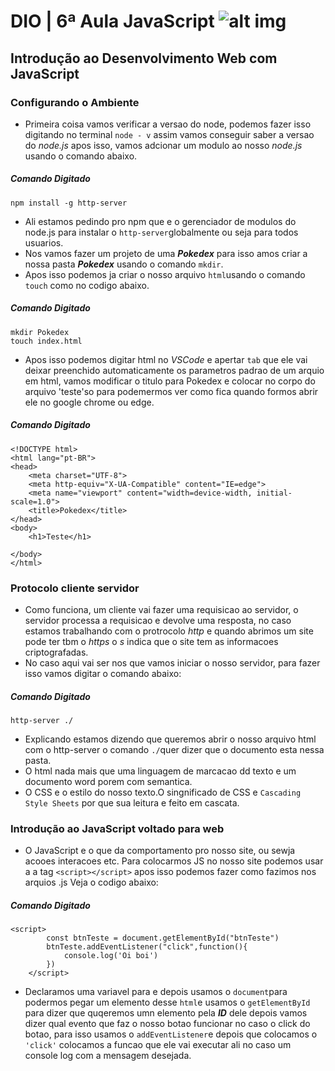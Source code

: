 # DIO | 6ª Aula JavaScript ![alt img](https://i.imgur.com/6bPZreN.png "e la vamos nos")
## Introdução ao Desenvolvimento Web com JavaScript
### Configurando o Ambiente
- Primeira coisa vamos verificar a versao do node, podemos fazer isso digitando no terminal `node - v` assim vamos conseguir saber a versao do _node.js_ apos isso, vamos adcionar um modulo ao nosso _node.js_ usando o comando abaixo. 
##### Comando Digitado
```
npm install -g http-server
```
- Ali estamos pedindo pro npm que e o gerenciador de modulos do node.js para instalar o `http-server`globalmente ou seja para todos usuarios.
- Nos vamos fazer um projeto de uma _**Pokedex**_ para isso amos criar a nossa pasta _**Pokedex**_ usando o comando `mkdir`.
- Apos isso podemos ja criar o nosso arquivo `html`usando o comando `touch` como no codigo abaixo.
##### Comando Digitado
```
mkdir Pokedex
touch index.html
```
- Apos isso podemos digitar html no _VSCode_ e apertar `tab` que ele vai deixar preenchido automaticamente os parametros padrao de um arquio em html, vamos modificar o titulo para Pokedex e colocar no corpo do arquivo 'teste'so para podemermos ver como fica quando formos abrir ele no google chrome ou edge.
##### Comando Digitado
```
<!DOCTYPE html>
<html lang="pt-BR">
<head>
    <meta charset="UTF-8">
    <meta http-equiv="X-UA-Compatible" content="IE=edge">
    <meta name="viewport" content="width=device-width, initial-scale=1.0">
    <title>Pokedex</title>
</head>
<body>
    <h1>Teste</h1>
    
</body>
</html>
```
### Protocolo cliente servidor
- Como funciona, um cliente vai fazer uma requisicao ao servidor, o servidor processa a requisicao e devolve uma resposta, no caso estamos trabalhando com o protrocolo _http_ e quando abrimos um site pode ter tbm o _https_ o _s_ indica que o site tem as informacoes criptografadas.
- No caso aqui vai ser nos que vamos iniciar o nosso servidor, para fazer isso vamos digitar o comando abaixo:
 ##### Comando Digitado
```
http-server ./
```
- Explicando estamos dizendo que queremos abrir o nosso arquivo html com o http-server o comando `./`quer dizer que o documento esta nessa pasta.
- O html nada mais que uma linguagem de marcacao dd texto e um documento word porem com semantica.
- O CSS e o estilo do nosso texto.O singnificado de CSS e `Cascading Style Sheets` por que sua leitura e feito em cascata.
### Introdução ao JavaScript voltado para web
- O JavaScript e o que da comportamento pro nosso site, ou sewja acooes interacoes etc.
Para colocarmos JS no nosso site podemos usar a a tag `<script></script>` apos isso podemos fazer como fazimos nos arquios .js
Veja o codigo abaixo:
##### Comando Digitado
```
<script>
        const btnTeste = document.getElementById("btnTeste")
        btnTeste.addEventListener("click",function(){
            console.log('Oi boi')
        })
    </script>
```
- Declaramos uma variavel para e depois usamos o `document`para podermos pegar um elemento desse `html`e usamos o `getElementById` para dizer que quqeremos umn elemento pela _**ID**_ dele depois vamos dizer qual evento que faz o nosso botao funcionar no caso o click do botao, para isso usamos o `addEventListener`e depois que colocamos o `'click'` colocamos a funcao que ele vai executar ali no caso um console log com a mensagem desejada.
